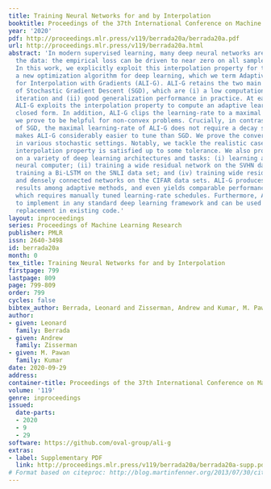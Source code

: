 ```yaml
---
title: Training Neural Networks for and by Interpolation
booktitle: Proceedings of the 37th International Conference on Machine Learning
year: '2020'
pdf: http://proceedings.mlr.press/v119/berrada20a/berrada20a.pdf
url: http://proceedings.mlr.press/v119/berrada20a.html
abstract: 'In modern supervised learning, many deep neural networks are able to interpolate
  the data: the empirical loss can be driven to near zero on all samples simultaneously.
  In this work, we explicitly exploit this interpolation property for the design of
  a new optimization algorithm for deep learning, which we term Adaptive Learning-rates
  for Interpolation with Gradients (ALI-G). ALI-G retains the two main advantages
  of Stochastic Gradient Descent (SGD), which are (i) a low computational cost per
  iteration and (ii) good generalization performance in practice. At each iteration,
  ALI-G exploits the interpolation property to compute an adaptive learning-rate in
  closed form. In addition, ALI-G clips the learning-rate to a maximal value, which
  we prove to be helpful for non-convex problems. Crucially, in contrast to the learning-rate
  of SGD, the maximal learning-rate of ALI-G does not require a decay schedule. This
  makes ALI-G considerably easier to tune than SGD. We prove the convergence of ALI-G
  in various stochastic settings. Notably, we tackle the realistic case where the
  interpolation property is satisfied up to some tolerance. We also provide experiments
  on a variety of deep learning architectures and tasks: (i) learning a differentiable
  neural computer; (ii) training a wide residual network on the SVHN data set; (iii)
  training a Bi-LSTM on the SNLI data set; and (iv) training wide residual networks
  and densely connected networks on the CIFAR data sets. ALI-G produces state-of-the-art
  results among adaptive methods, and even yields comparable performance with SGD,
  which requires manually tuned learning-rate schedules. Furthermore, ALI-G is simple
  to implement in any standard deep learning framework and can be used as a drop-in
  replacement in existing code.'
layout: inproceedings
series: Proceedings of Machine Learning Research
publisher: PMLR
issn: 2640-3498
id: berrada20a
month: 0
tex_title: Training Neural Networks for and by Interpolation
firstpage: 799
lastpage: 809
page: 799-809
order: 799
cycles: false
bibtex_author: Berrada, Leonard and Zisserman, Andrew and Kumar, M. Pawan
author:
- given: Leonard
  family: Berrada
- given: Andrew
  family: Zisserman
- given: M. Pawan
  family: Kumar
date: 2020-09-29
address: 
container-title: Proceedings of the 37th International Conference on Machine Learning
volume: '119'
genre: inproceedings
issued:
  date-parts:
  - 2020
  - 9
  - 29
software: https://github.com/oval-group/ali-g
extras:
- label: Supplementary PDF
  link: http://proceedings.mlr.press/v119/berrada20a/berrada20a-supp.pdf
# Format based on citeproc: http://blog.martinfenner.org/2013/07/30/citeproc-yaml-for-bibliographies/
---
```

